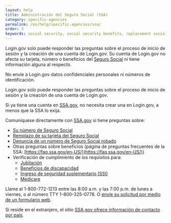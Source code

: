 ```yaml
---
layout: help
title: Administración del Seguro Social (SSA)
category: specific-agencies
permalink: /es/help/specific-agencies/ssa/
order: 3
keywords: social security, social security benefits, replacement social security card, social security card, ssa, social security card replacement, social security statement, replace social security card, new social security card, new card, replacement card, ss statement, social security account, social security administration, ssa.gov, i need a new social security card order: 3
---
```


Login.gov solo puede responder las preguntas sobre el proceso de inicio de sesión y la creación de una cuenta de Login.gov. Su cuenta de Login.gov no afecta su tarjeta, número o beneficios del [Seguro Social](https://www.ssa.gov/) ni tiene información alguna al respecto.

No envíe a Login.gov datos confidenciales personales ni números de identificación.

Login.gov solo puede responder las preguntas sobre el proceso de inicio de sesión y la creación de una cuenta de Login.gov.

Si ya tiene una cuenta en [SSA.gov](https://www.ssa.gov/), no necesita crear una en Login.gov, a menos que la SSA lo exija.

Comuníquese directamente con [SSA.gov](https://www.ssa.gov/) si tiene preguntas sobre:

* [Su número de Seguro Social](https://www.ssa.gov/employer/ssnv.htm)
* [Remplazo de su tarjeta del Seguro Social](https://www.ssa.gov/number-card/replace-card)
* [Denuncia de un número de Seguro Social robado](https://www.ssa.gov/number-card/report-stolen-number)
* Otras preguntas sobre beneficios (página de preguntas frecuentes de la SSA: [https://faq.ssa.gov/en-US/](https://faq.ssa.gov/en-US/))
* Verificación de cumplimiento de los requisitos para:
  * [Jubilación](https://www.ssa.gov/retirement)
  * [Beneficios de discapacidad](https://www.ssa.gov/benefits/disability/)
  * [Ingreso de seguridad suplementario (SSI)](https://www.ssa.gov/ssi)
  * [Medicare](https://www.ssa.gov/medicare)

Llame al 1-800-772-1213 entre las&nbsp;8:00 a.m. y las&nbsp;7:00 p.m. de lunes a viernes, o al número TTY 1-800-325-0778. O [envíe su solicitud por medio de un formulario web](https://secure.ssa.gov/emailus/).

Si reside en el extranjero, el sitio [SSA.gov ofrece información de contacto por país](https://www.ssa.gov/foreign/).